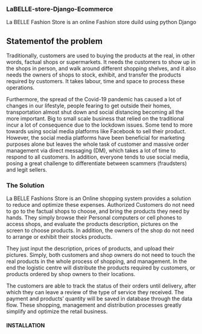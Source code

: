 ### LaBELLE-store-Django-Ecommerce
 La BELLE Fashion Store is an online Fashion store duild using python Django
## Statementof the problem
Traditionally, customers are used to buying the products at the real, in other words, factual
shops or supermarkets. It needs the customers to show up in the shops in person, and walk around
different shopping shelves, and it also needs the owners of shops to stock, exhibit, and transfer the
products required by customers. It takes labour, time and space to process these operations.


Furthermore, the spread of the Covid-19 pandemic has caused a lot of changes in our
lifestyle, people fearing to get outside their homes, transportation almost shut down and social
distancing becoming all the more important. Big to small scale business that relied on the traditional
incur a lot of consequence due to the lockdown issues. Some tend to more towards using social
media platforms like Facebook to sell their product. However, the social media platforms have been
beneficial for marketing purposes alone but leaves the whole task of customer and massive order
management via direct messaging (DM), which takes a lot of time to respond to all customers.
In addition, everyone tends to use social media, posing a great challenge to differentiate between
scammers (fraudsters) and legit sellers. 

### The Solution

La BELLE Fashions Store is an Online shopping system provides a solution to reduce and
optimize these expenses. Authorized Customers do not need to go to the factual shops to choose,
and bring the products they need by hands. They simply browse their Personal computers or cell
phones to access shops, and evaluate the products description, pictures on the screen to choose
products. In addition, the owners of the shop do not need to arrange or exhibit their stocks
products. 


They just input the description, prices of products, and upload their pictures. Simply, both
customers and shop owners do not need to touch the real products in the whole process of
shopping, and management. In the end the logistic centre will distribute the products required by
customers, or products ordered by shop owners to their locations. 

The customers are able to track
the status of their orders until delivery, after which they can leave a review of the type of service
they received. The payment and products’ quantity will be saved in database through the data flow.
These shopping, management and distribution processes greatly simplify and optimize the retail
business.

#### INSTALLATION ####################



